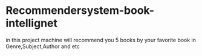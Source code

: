 # Recommendersystem-book-intellignet
in this project machine will recommend you 5 books by your favorite book in Genre,Subject,Author and etc
